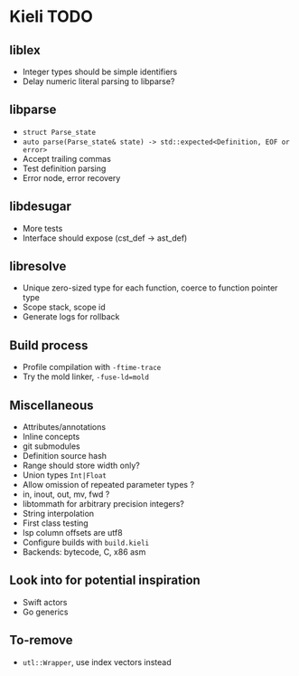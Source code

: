 # Kieli TODO

## liblex
- Integer types should be simple identifiers
- Delay numeric literal parsing to libparse?

## libparse
- `struct Parse_state`
- `auto parse(Parse_state& state) -> std::expected<Definition, EOF or error>`
- Accept trailing commas
- Test definition parsing
- Error node, error recovery

## libdesugar
- More tests
- Interface should expose (cst_def -> ast_def)

## libresolve
- Unique zero-sized type for each function, coerce to function pointer type
- Scope stack, scope id
- Generate logs for rollback

## Build process
- Profile compilation with `-ftime-trace`
- Try the mold linker, `-fuse-ld=mold`

## Miscellaneous
- Attributes/annotations
- Inline concepts
- git submodules
- Definition source hash
- Range should store width only?
- Union types `Int|Float`
- Allow omission of repeated parameter types ?
- in, inout, out, mv, fwd ?
- libtommath for arbitrary precision integers?
- String interpolation
- First class testing
- lsp column offsets are utf8
- Configure builds with `build.kieli`
- Backends: bytecode, C, x86 asm

## Look into for potential inspiration
- Swift actors
- Go generics

## To-remove
- `utl::Wrapper`, use index vectors instead
